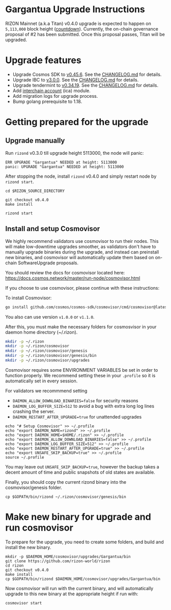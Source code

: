 # Gargantua Upgrade Instructions

RIZON Mainnet (a.k.a Titan) v0.4.0 upgrade is expected to happen on `5,113,000` block height ([countdown](https://www.mintscan.io/rizon/blocks/5113000)).
Currently, the on-chain governance proposal of #2 has been submitted. Once this proposal passes, Titan will be upgraded.

# Upgrade features
 - Upgrade Cosmos SDK to [v0.45.6](https://github.com/cosmos/cosmos-sdk/releases/tag/v0.45.6). See the [CHANGELOG.md](https://github.com/cosmos/cosmos-sdk/blob/v0.45.6/CHANGELOG.md) for details.
 - Upgrade IBC to [v3.0.0](https://github.com/cosmos/ibc-go/releases/tag/v3.0.0). See the [CHANGELOG.md](https://github.com/cosmos/ibc-go/blob/v3.0.0/CHANGELOG.md) for details.
 - Upgrade tendermint to [v0.34.19](https://github.com/tendermint/tendermint/releases/tag/v0.34.19). See the [CHANGELOG.md](https://github.com/tendermint/tendermint/blob/v0.34.19/CHANGELOG.md#v0.34.19) for details.
 - Add [interchain account](https://github.com/cosmos/ibc-go/tree/main/modules/apps/27-interchain-accounts) (ica) module.
 - Add migration logs for upgrade process.
 - Bump golang prerequisite to 1.18.


# Getting prepared for the upgrade

## Upgrade manually

Run `rizond` v0.3.0 till upgrade height 5113000, the node will panic:

```
ERR UPGRADE "Gargantua" NEEDED at height: 5113000
panic: UPGRADE "Gargantua" NEEDED at height: 5113000
```

After stopping the node, install `rizond` v0.4.0 and simply restart node by `rizond start`.

```
cd $RIZON_SOURCE_DIRECTORY

git checkout v0.4.0
make install

rizond start
```

## Install and setup Cosmovisor

We highly recommend validators use cosmovisor to run their nodes. This will make low-downtime upgrades smoother,
as validators don't have to manually upgrade binaries during the upgrade, and instead can preinstall new binaries, and
cosmovisor will automatically update them based on on-chain SoftwareUpgrade proposals.

You should review the docs for cosmovisor located here: https://docs.cosmos.network/master/run-node/cosmovisor.html

If you choose to use cosmovisor, please continue with these instructions:

To install Cosmovisor:

```sh
go install github.com/cosmos/cosmos-sdk/cosmovisor/cmd/cosmovisor@latest

```

You also can use version `v1.0.0` or `v1.1.0`.

After this, you must make the necessary folders for cosmosvisor in your daemon home directory (~/.rizon).

```sh
mkdir -p ~/.rizon
mkdir -p ~/.rizon/cosmovisor
mkdir -p ~/.rizon/cosmovisor/genesis
mkdir -p ~/.rizon/cosmovisor/genesis/bin
mkdir -p ~/.rizon/cosmovisor/upgrades
```

Cosmovisor requires some ENVIRONMENT VARIABLES be set in order to function properly.  We recommend setting these in
your `.profile` so it is automatically set in every session.

For validators we recommmend setting
- `DAEMON_ALLOW_DOWNLOAD_BINARIES=false` for security reasons
- `DAEMON_LOG_BUFFER_SIZE=512` to avoid a bug with extra long log lines crashing the server.
- `DAEMON_RESTART_AFTER_UPGRADE=true` for unattended upgrades

```
echo "# Setup Cosmovisor" >> ~/.profile
echo "export DAEMON_NAME=rizond" >> ~/.profile
echo "export DAEMON_HOME=$HOME/.rizon" >> ~/.profile
echo "export DAEMON_ALLOW_DOWNLOAD_BINARIES=false" >> ~/.profile
echo "export DAEMON_LOG_BUFFER_SIZE=512" >> ~/.profile
echo "export DAEMON_RESTART_AFTER_UPGRADE=true" >> ~/.profile
echo "export UNSAFE_SKIP_BACKUP=true" >> ~/.profile
source ~/.profile
```
You may leave out `UNSAFE_SKIP_BACKUP=true`, however the backup takes a decent amount of time and public snapshots of old states are available.

Finally, you should copy the current rizond binary into the cosmovisor/genesis folder.
```
cp $GOPATH/bin/rizond ~/.rizon/cosmovisor/genesis/bin
```


# Make new binary for upgrade and run cosmovisor
To prepare for the upgrade, you need to create some folders, and build and install the new binary.

```
mkdir -p $DAEMON_HOME/cosmovisor/upgrades/Gargantua/bin
git clone https://github.com/rizon-world/rizon
cd rizon
git checkout v0.4.0
make install
cp $GOPATH/bin/rizond $DAEMON_HOME/cosmovisor/upgrades/Gargantua/bin
```

Now cosmovisor will run with the current binary, and will automatically upgrade to this new binary at the appropriate height if run with:
```
cosmovisor start
```
